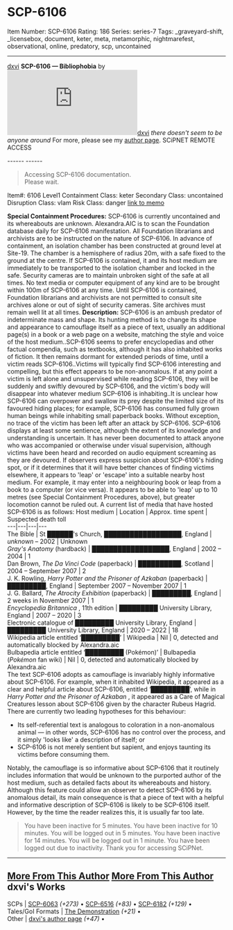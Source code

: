 # SCP-6106
Item Number: SCP-6106
Rating: 186
Series: series-7
Tags: _graveyard-shift, _licensebox, document, keter, meta, metamorphic, nightmarefest, observational, online, predatory, scp, uncontained

---

[dxvi](javascript:;)
**SCP-6106 — Bibliophobia** by [![dxvi](https://www.wikidot.com/avatar.php?userid=7131012&amp;size=small&amp;timestamp=1749953162)](http://www.wikidot.com/user:info/dxvi)[dxvi](http://www.wikidot.com/user:info/dxvi)
_there doesn't seem to be anyone around_
For more, please see my [author page](/dxvi).
SCiPNET REMOTE ACCESS  
  
\------
\------
> Accessing SCP-6106 documentation.  
>  Please wait.
  
  
  
  

Item#: 6106
Level1
Containment Class:
keter
Secondary Class:
uncontained
Disruption Class:
vlam
Risk Class:
danger
[link to memo](/classification-committee-memo)  

**Special Containment Procedures:** SCP-6106 is currently uncontained and its whereabouts are unknown. Alexandra.AIC is to scan the Foundation database daily for SCP-6106 manifestation. All Foundation librarians and archivists are to be instructed on the nature of SCP-6106.
In advance of containment, an isolation chamber has been constructed at ground level at Site-19. The chamber is a hemisphere of radius 20m, with a safe fixed to the ground at the centre.
If SCP-6106 is contained, it and its host medium are immediately to be transported to the isolation chamber and locked in the safe. Security cameras are to maintain unbroken sight of the safe at all times. No text media or computer equipment of any kind are to be brought within 100m of SCP-6106 at any time.
Until SCP-6106 is contained, Foundation librarians and archivists are not permitted to consult site archives alone or out of sight of security cameras. Site archives must remain well lit at all times.
**Description:** SCP-6106 is an ambush predator of indeterminate mass and shape. Its hunting method is to change its shape and appearance to camouflage itself as a piece of text, usually an additional page(s) in a book or a web page on a website, matching the style and voice of the host medium..SCP-6106 seems to prefer encyclopedias and other factual compendia, such as textbooks, although it has also inhabited works of fiction. It then remains dormant for extended periods of time, until a victim reads SCP-6106..Victims will typically find SCP-6106 interesting and compelling, but this effect appears to be non-anomalous.
If at any point a victim is left alone and unsupervised while reading SCP-6106, they will be suddenly and swiftly devoured by SCP-6106, and the victim's body will disappear into whatever medium SCP-6106 is inhabiting..It is unclear how SCP-6106 can overpower and swallow its prey despite the limited size of its favoured hiding places; for example, SCP-6106 has consumed fully grown human beings while inhabiting small paperback books. Without exception, no trace of the victim has been left after an attack by SCP-6106.
SCP-6106 displays at least some sentience, although the extent of its knowledge and understanding is uncertain. It has never been documented to attack anyone who was accompanied or otherwise under visual supervision, although victims have been heard and recorded on audio equipment screaming as they are devoured.
If observers express suspicion about SCP-6106's hiding spot, or if it determines that it will have better chances of finding victims elsewhere, it appears to 'leap' or 'escape' into a suitable nearby host medium. For example, it may enter into a neighbouring book or leap from a book to a computer (or vice versa). It appears to be able to 'leap' up to 10 metres (see Special Containment Procedures, above), but greater locomotion cannot be ruled out.
A current list of media that have hosted SCP-6106 is as follows:
Host medium | Location | Approx. time spent | Suspected death toll  
---|---|---|---  
The Bible | St ██████'s Church, ██████████████████, England | _unknown_ – 2002 | Unknown  
_Gray's Anatomy_ (hardback) | ██████████████████, England | 2002 – 2004 | 1  
Dan Brown, _The Da Vinci Code_ (paperback) | ██████████, Scotland | 2004 – September 2007 | 2  
J. K. Rowling, _Harry Potter and the Prisoner of Azkaban_ (paperback) | █████████, England | September 2007 – November 2007 | 1  
J. G. Ballard, _The Atrocity Exhibition_ (paperback) | █████████, England | 2 weeks in November 2007 | 1  
_Encyclopedia Britannica_ , 11th edition | █████████ University Library, England | 2007 – 2020 | 3  
Electronic catalogue of █████████ University Library, England | █████████ University Library, England | 2020 – 2022 | 18  
Wikipedia article entitled ‘█████████’ | Wikipedia | Nil | 0, detected and automatically blocked by Alexandra.aic  
Bulbapedia article entitled ‘█████████ (Pokémon)’ | Bulbapedia (_Pokémon_ fan wiki) | Nil | 0, detected and automatically blocked by Alexandra.aic  
The text SCP-6106 adopts as camouflage is invariably highly informative about SCP-6106. For example, when it inhabited Wikipedia, it appeared as a clear and helpful article about SCP-6106, entitled ‘█████████’, while in _Harry Potter and the Prisoner of Azkaban_ , it appeared as a Care of Magical Creatures lesson about SCP-6106 given by the character Rubeus Hagrid.
There are currently two leading hypotheses for this behaviour:
  * Its self-referential text is analogous to coloration in a non-anomalous animal — in other words, SCP-6106 has no control over the process, and it simply 'looks like' a description of itself; or
  * SCP-6106 is not merely sentient but sapient, and enjoys taunting its victims before consuming them.

Notably, the camouflage is so informative about SCP-6106 that it routinely includes information that would be unknown to the purported author of the host medium, such as detailed facts about its whereabouts and history. Although this feature could allow an observer to detect SCP-6106 by its anomalous detail, its main consequence is that a piece of text with a helpful and informative description of SCP-6106 is likely to be SCP-6106 itself.
However, by the time the reader realizes this, it is usually far too late.
  
  
  
  
  
  

> You have been inactive for 5 minutes.
> You have been inactive for 10 minutes. You will be logged out in 5 minutes.
> You have been inactive for 14 minutes. You will be logged out in 1 minute.
> You have been logged out due to inactivity. Thank you for accessing SCiPNet.
* * *
[More From This Author](javascript:;)
[More From This Author](javascript:;)
dxvi's Works  
---  
SCPs |  [SCP-6063](/scp-6063) _(+273)_ • [SCP-6516](/scp-6516) _(+83)_ • [SCP-6182](/scp-6182) _(+129)_ •  
Tales/GoI Formats |  [The Demonstration](/the-demonstration) _(+21)_ •  
Other |  [dxvi's author page](/dxvi) _(+47)_ •  
  